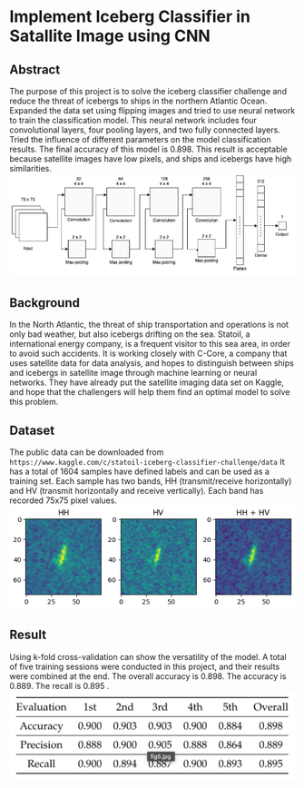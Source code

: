# Implement Iceberg Classifier in Satallite Image using CNN
## Abstract
The purpose of this project is to solve the iceberg classifier challenge and reduce the threat of icebergs to ships in the northern Atlantic Ocean. Expanded the data set using flipping images and tried to use neural network to train the classification model. This neural network includes four convolutional layers, four pooling layers, and two fully connected layers. Tried the influence of different parameters on the model classification results. The final accuracy of this model is 0.898. This result is acceptable because satellite images have low pixels, and ships and icebergs have high similarities.
<img src="assets/structure.jpg" width="600" alt="state"/><br/>
## Background
In the North Atlantic, the threat of ship transportation and operations is not only bad weather, but also icebergs drifting on the sea. Statoil, a international energy company, is a frequent visitor to this sea area, in order to avoid such accidents. It is working closely with C-Core, a company that uses satellite data for data analysis, and hopes to distinguish between ships and icebergs in satellite image through machine learning or neural networks. They have already put the satellite imaging data set on Kaggle, and hope that the challengers will help them find an optimal model to solve this problem. 
## Dataset
The public data can be downloaded from
`https://www.kaggle.com/c/statoil-iceberg-classifier-challenge/data`
It has a total of 1604 samples have defined labels and can be used as a training set. Each sample has two bands, HH (transmit/receive horizontally) and HV (transmit horizontally and receive vertically). Each band has recorded 75x75 pixel values.
<img src="assets/sample.png" width="600" alt="state"/><br/>
## Result
Using k-fold cross-validation can show the versatility of the model. A total of five training sessions were conducted in this project, and their results were combined at the end. The overall accuracy is 0.898. The accuracy is 0.889. The recall is 0.895 .
<img src="assets/result.png" width="600" alt="state"/><br/>
